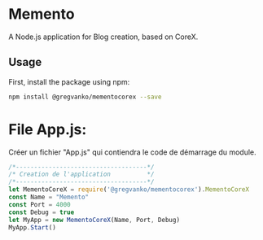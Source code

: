 # Memento
A Node.js application for Blog creation, based on CoreX.

## Usage
First, install the package using npm:
```bash
npm install @gregvanko/mementocorex --save
```

# File App.js:
Créer un fichier "App.js" qui contiendra le code de démarrage du module.
```js
/*------------------------------------*/
/* Creation de l'application          */
/*------------------------------------*/
let MementoCoreX = require('@gregvanko/mementocorex').MementoCoreX
const Name = "Memento"
const Port = 4000
const Debug = true
let MyApp = new MementoCoreX(Name, Port, Debug)
MyApp.Start()
```